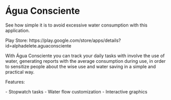 Água Consciente
=============

<p>See how simple it is to avoid excessive water consumption with this application.</p>

<p>Play Store: https://play.google.com/store/apps/details?id=alphadelete.aguaconsciente</p>

With Água Consciente you can track your daily tasks with involve the use of water, generating reports with the average consumption during use, in order to sensitize people about the wise use and water saving in a simple and practical way.

<p>Features:</p>
- Stopwatch tasks
- Water flow customization
- Interactive graphics